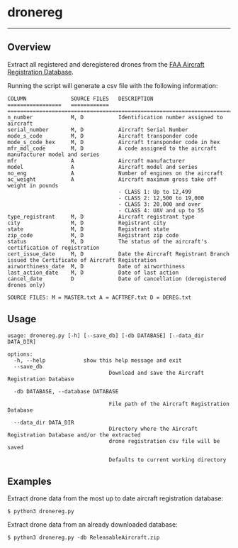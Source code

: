 # dronereg
---

## Overview

Extract all registered and deregistered drones from the [FAA Aircraft Registration Database](https://www.faa.gov/licenses_certificates/aircraft_certification/aircraft_registry/releasable_aircraft_download).

Running the script will generate a csv file with the following information:
```
COLUMN              SOURCE FILES   DESCRIPTION
=================   ============   ===================================================================================
n_number            M, D           Identification number assigned to aircraft
serial_number       M, D           Aircraft Serial Number
mode_s_code         M, D           Aircraft transponder code
mode_s_code_hex     M, D           Aircraft transponder code in hex
mfr_mdl_code        M, D           A code assigned to the aircraft manufacturer model and series
mfr                 A              Aircraft manufacturer
model               A              Aircraft model and series
no_eng              A              Number of engines on the aircraft
ac_weight           A              Aircraft maximum gross take off weight in pounds
                                   - CLASS 1: Up to 12,499
                                   - CLASS 2: 12,500 to 19,000
                                   - CLASS 3: 20,000 and over
                                   - CLASS 4: UAV and up to 55
type_registrant     M, D           Aircraft registrant type
city                M, D           Registrant city
state               M, D           Registrant state
zip_code            M, D           Registrant zip code
status              M, D           The status of the aircraft's certification of registration
cert_issue_date     M, D           Date the Aircraft Registrant Branch issued the Certificate of Aircraft Registration
airworthiness_date  M, D           Date of airworthiness
last_action_date    M, D           Date of last action
cancel_date         D              Date of cancellation (deregistered drones only)

SOURCE FILES: M = MASTER.txt A = ACFTREF.txt D = DEREG.txt
```


## Usage

```
usage: dronereg.py [-h] [--save_db] [-db DATABASE] [--data_dir DATA_DIR]

options:
  -h, --help            show this help message and exit
  --save_db
                                Download and save the Aircraft Registration Database

  -db DATABASE, --database DATABASE

                                File path of the Aircraft Registration Database

  --data_dir DATA_DIR
                                Directory where the Aircraft Registration Database and/or the extracted
                                drone registration csv file will be saved

                                Defaults to current working directory
```

## Examples

Extract drone data from the most up to date aircraft registration database:
```
$ python3 dronereg.py
```

Extract drone data from an already downloaded database:
```
$ python3 dronereg.py -db ReleasableAircraft.zip
```
